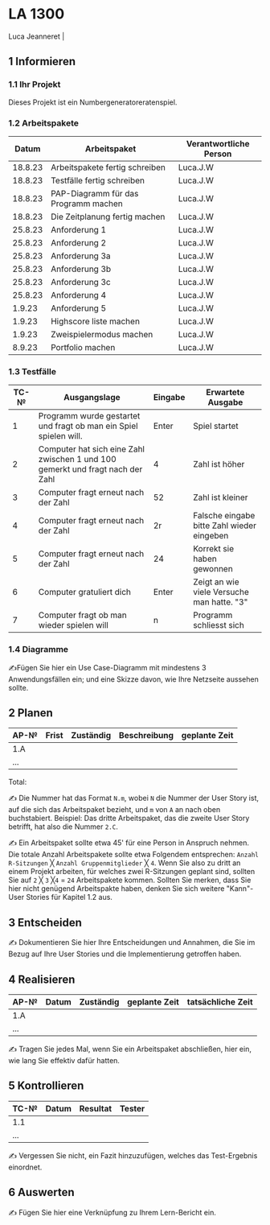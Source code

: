 # LA 1300

Luca Jeanneret
                                                     |
## 1 Informieren

### 1.1 Ihr Projekt

Dieses Projekt ist ein Numbergeneratoreratenspiel.

### 1.2 Arbeitspakete

| Datum | Arbeitspaket | Verantwortliche Person |
| ---- | ----- | --------- |
| 18.8.23 | Arbeitspakete fertig schreiben | Luca.J.W |
| 18.8.23 | Testfälle fertig schreiben | Luca.J.W |
| 18.8.23 | PAP-Diagramm für das Programm machen | Luca.J.W |
| 18.8.23 | Die Zeitplanung fertig machen | Luca.J.W |
| 25.8.23 | Anforderung 1 | Luca.J.W |
| 25.8.23 | Anforderung 2 | Luca.J.W |
| 25.8.23 | Anforderung 3a | Luca.J.W |
| 25.8.23 | Anforderung 3b | Luca.J.W |
| 25.8.23 | Anforderung 3c | Luca.J.W |
| 25.8.23 | Anforderung 4 | Luca.J.W |
| 1.9.23 | Anforderung 5 | Luca.J.W |
| 1.9.23 | Highscore liste machen | Luca.J.W |
| 1.9.23 | Zweispielermodus machen | Luca.J.W |
| 8.9.23 | Portfolio machen | Luca.J.W |


### 1.3 Testfälle

| TC-№ | Ausgangslage | Eingabe | Erwartete Ausgabe |
| ---- | ------------ | ------- | ----------------- |
| 1  | Programm wurde gestartet und fragt ob man ein Spiel spielen will. | Enter | Spiel startet |
| 2  | Computer hat sich eine Zahl zwischen 1 und 100 gemerkt und fragt nach der Zahl | 4 | Zahl ist höher |
| 3  | Computer fragt erneut nach der Zahl | 52 | Zahl ist kleiner |
| 4  | Computer fragt erneut nach der Zahl | 2r | Falsche eingabe bitte Zahl wieder eingeben |
| 5  | Computer fragt erneut nach der Zahl | 24 | Korrekt sie haben gewonnen |
| 6  | Computer gratuliert dich | Enter | Zeigt an wie viele Versuche man hatte. "3" |
| 7  | Computer fragt ob man wieder spielen will | n | Programm schliesst sich |


### 1.4 Diagramme

✍️Fügen Sie hier ein Use Case-Diagramm mit mindestens 3 Anwendungsfällen ein; und eine Skizze davon, wie Ihre Netzseite aussehen sollte.

## 2 Planen

| AP-№ | Frist | Zuständig | Beschreibung | geplante Zeit |
| ---- | ----- | --------- | ------------ | ------------- |
| 1.A  |       |           |              |               |
| ...  |       |           |              |               |

Total: 

✍️ Die Nummer hat das Format `N.m`, wobei `N` die Nummer der User Story ist, auf die sich das Arbeitspaket bezieht, und `m` von `A` an nach oben buchstabiert. Beispiel: Das dritte Arbeitspaket, das die zweite User Story betrifft, hat also die Nummer `2.C`.

✍️ Ein Arbeitspaket sollte etwa 45' für eine Person in Anspruch nehmen. Die totale Anzahl Arbeitspakete sollte etwa Folgendem entsprechen: `Anzahl R-Sitzungen` ╳ `Anzahl Gruppenmitglieder` ╳ `4`. Wenn Sie also zu dritt an einem Projekt arbeiten, für welches zwei R-Sitzungen geplant sind, sollten Sie auf `2` ╳ `3` ╳`4` = `24` Arbeitspakete kommen. Sollten Sie merken, dass Sie hier nicht genügend Arbeitspakte haben, denken Sie sich weitere "Kann"-User Stories für Kapitel 1.2 aus.

## 3 Entscheiden

✍️ Dokumentieren Sie hier Ihre Entscheidungen und Annahmen, die Sie im Bezug auf Ihre User Stories und die Implementierung getroffen haben.

## 4 Realisieren

| AP-№ | Datum | Zuständig | geplante Zeit | tatsächliche Zeit |
| ---- | ----- | --------- | ------------- | ----------------- |
| 1.A  |       |           |               |                   |
| ...  |       |           |               |                   |

✍️ Tragen Sie jedes Mal, wenn Sie ein Arbeitspaket abschließen, hier ein, wie lang Sie effektiv dafür hatten.

## 5 Kontrollieren

| TC-№ | Datum | Resultat | Tester |
| ---- | ----- | -------- | ------ |
| 1.1  |       |          |        |
| ...  |       |          |        |

✍️ Vergessen Sie nicht, ein Fazit hinzuzufügen, welches das Test-Ergebnis einordnet.

## 6 Auswerten

✍️ Fügen Sie hier eine Verknüpfung zu Ihrem Lern-Bericht ein.

